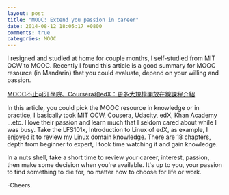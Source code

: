 ```yaml
---
layout: post
title: "MOOC: Extend you passion in career"
date: 2014-08-12 18:05:17 +0800
comments: true
categories: MOOC
---
```


I resigned and studied at home for couple months, I self-studied from MIT OCW to MOOC.
Recently I found this article is a good summary for MOOC resource (in Mandarin) that you could evaluate, depend on your willing and passion.

[MOOC不止可汗學院、Coursera和edX：更多大規模開放在線課程介紹](http://www.thenewslens.com/post/36571/)

<!--more-->

In this article, you could pick the MOOC resource in knowledge or in practice, I basically took MIT OCW, Cousera, Udacity, edX, Khan Academy ...etc.
I love their passion and learn much that I seldom cared about while I was busy.
Take the LFS101x, Introduction to Linux of edX, as example, I enjoyed it to review my Linux domain knowledge.
There are 18 chapters, depth from beginner to expert, I took time watching it and gain knowledge.

In a nuts shell, take a short time to review your career, interest, passion, then make some decision when you're available.
It's up to you, your passion to find something to die for, no matter how to choose for life or work.

-Cheers.


